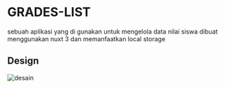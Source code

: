 # GRADES-LIST 

sebuah aplikasi yang di gunakan untuk mengelola data nilai siswa
dibuat menggunakan nuxt 3 dan memanfaatkan local storage

## Design

![desain](./gradesList.png)